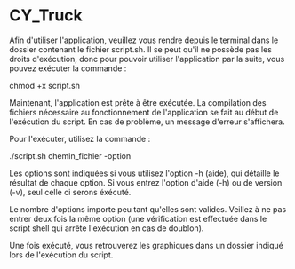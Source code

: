 # CY_Truck

Afin d'utiliser l'application, veuillez vous rendre depuis le terminal dans le dossier contenant le fichier script.sh. Il se peut qu'il ne possède pas les droits d'exécution, donc pour pouvoir utiliser l'application par la suite, vous pouvez exécuter la commande :

chmod +x script.sh

Maintenant, l'application est prête à être exécutée. La compilation des fichiers nécessaire au fonctionnement de l'application se fait au début de l'exécution du script. En cas de problème, un message d'erreur s'affichera.

Pour l'exécuter, utilisez la commande :

./script.sh chemin_fichier -option

Les options sont indiquées si vous utilisez l'option -h (aide), qui détaille le résultat de chaque option. Si vous entrez l'option d'aide (-h) ou de version (-v), seul celle ci serons éxécuté.

Le nombre d'options importe peu tant qu'elles sont valides. Veillez à ne pas entrer deux fois la même option (une vérification est effectuée dans le script shell qui arrête l'exécution en cas de doublon).

Une fois exécuté, vous retrouverez les graphiques dans un dossier indiqué lors de l'exécution du script.
